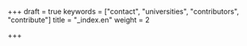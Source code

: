 +++
draft = true
keywords = ["contact", "universities", "contributors", "contribute"]
title = "_index.en"
weight = 2

+++
